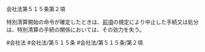 会社法第５１５条第２項

特別清算開始の命令が確定したときは、[前項](会社法＿＿＿＿第５１５条第１項)の規定により中止した手続又は処分は、特別清算の手続の関係においては、その効力を失う。

#会社法
#会社法/第５１５条
#会社法/第５１５条/第２項
